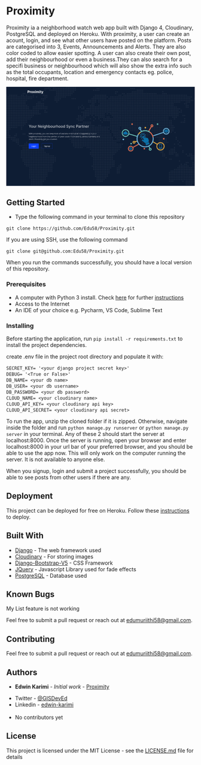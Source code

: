 # Proximity
Proximity ia a neighborhood watch web app built with Django 4, Cloudinary, PostgreSQL and deployed on Heroku. With proximity, a user can create an acount, login, and see what other users have posted on the platform. Posts are categorised into 3, Events, Announcements and Alerts. They are also color coded to allow easier spotting.
A user can also create their own post, add their neighbourhood or even a business.They can also search for a specifi business or neighbourhood which will also show the extra info such as the total occupants, location and emergency contacts eg. police, hospital, fire department.

![Home](static/images/proximity-home.png)

## Getting Started

- Type the following command in your terminal to clone this repository

```
git clone https://github.com/Edu58/Proximity.git
```

If you are using SSH, use the following command

```
git clone git@github.com:Edu58/Proximity.git
```

When you run the commands successfully, you should have a local version of this repository.

### Prerequisites

- A computer with Python 3 install. Check [here](https://realpython.com/installing-python/) for
  further [instructions](https://realpython.com/installing-python/)
- Access to the Internet
- An IDE of your choice e.g. Pycharm, VS Code, Sublime Text

### Installing

Before starting the application, run ```pip install -r requirements.txt``` to install the project dependencies.

create .env file in the project root directory and populate it with:
```
SECRET_KEY= '<your django project secret key>'
DEBUG= '<True or False>'
DB_NAME= <your db name>
DB_USER= <your db username>
DB_PASSWORD= <your db password>
CLOUD_NAME= <your cloudinary name>
CLOUD_API_KEY= <your cloudinary api key>
CLOUD_API_SECRET= <your cloudinary api secret>
```

To run the app, unzip the cloned folder if it is zipped. Otherwise, navigate inside the folder and
run ```python manage.py runserver``` or ```python manage.py server``` in your terminal. Any of these 2 should start the
server at
localhost:8000. Once the server is running, open your browser and enter localhost:8000 in your url bar of your
preferred browser, and you should be able to use the app now. This will only work on the computer running the server. It
is not available to anyone else.

When you signup, login and submit a project successfully, you should be able to see posts from other users if there are any.

## Deployment

This project can be deployed for free on Heroku. Follow
these [instructions](https://realpython.com/django-hosting-on-heroku/) to deploy.

## Built With

* [Django](https://www.djangoproject.com/) - The web framework used
* [Cloudinary](https://cloudinary.com/) - For storing images
* [Django-Bootstrap-V5](https://pypi.org/project/django-bootstrap-v5/) - CSS Framework
* [JQuery](https://jquery.com/) - Javascript Library used for fade effects
* [PostgreSQL](https://www.postgresql.org/) - Database used

## Known Bugs
My List feature is not working

Feel free to submit a pull request or reach out at edumuriithi58@gmail.com.

## Contributing

Feel free to submit a pull request or reach out at edumuriithi58@gmail.com.

## Authors

* **Edwin Karimi** - *Initial work* - [Proximity](https://github.com/Edu58/Proximity)

- Twitter - [@GISDevEd](https://twitter.com/GISDevEd)
- Linkedin - [edwin-karimi](https://www.linkedin.com/in/edwin-karimi/)
  <br>
  <br>
- No contributors yet

## License

This project is licensed under the MIT License - see the [LICENSE.md](LICENSE) file for details